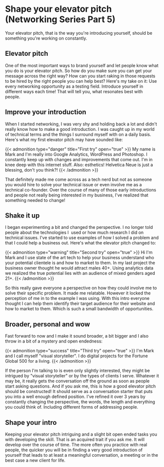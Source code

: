 # Shape your elevator pitch (Networking Series Part 5)


Your elevator pitch, that is the way you're introducing yourself, should be something you're working on constantly.

## Elevator pitch

One of the most important ways to brand yourself and let people know what you do is your elevator pitch. So how do you make sure you can get your message across the right way? How can you start raking in those requests to be hired by the right people you can help best? Here's my take on it: Use every networking opportunity as a testing field. Introduce yourself in different ways each time! That will tell you, what resonates best with people.

## Improve your introduction

When I started networking, I was very shy and holding back a lot and didn't really know how to make a good introduction. I was caught up in my world of technical terms and the things I surround myself with on a daily basis. Here's what my first elevator pitch may have sounded like:

{{< admonition type="danger" title="First try" open="true" >}}
My name is Mark and I'm really into Google Analytics, WordPress and Photoshop. I constantly keep up with changes and improvements that come out. I'm in knee deep with this internet stuff. Also: esthetics! Helvetica Neue is just a blessing, don't you think?!
{{< /admonition >}}

That definitely made me come across as a tech nerd but not as someone you would hire to solve your technical issue or even involve me as a technical co-founder. Over the course of many of those early introductions and people not really being interested in my business, I've realized that something needed to change!

## Shake it up

I began experimenting a bit and changed the perspective. I no longer told people about the technologies I  used or how much research I did on technical issues. I've started to use examples of how I solved a problem and that I could help a business out. Here's what the elevator pitch changed to:

{{< admonition type="warning" title="Second try" open="true" >}}
Hi I'm Mark and I use state of the art tech to help your business understand who your potential clientele is and how to market to them. In my last project the business owner thought he would attract males 40+. Using analytics data we realized the true potential lies with an audience of mixed genders aged 21+.
{{< /admonition >}}

So this really gave everyone a perspective on how they could involve me to solve their specific problem. It made me relatable. However it locked the perception of me in to the example I was using. With this intro everyone thought I can help them identify their target audience for their website and how to market to them. Which is such a small bandwidth of opportunities.

## Broader, personal and wow

Fast forward to now and I make it sound broader, a bit bigger and I also throw in a bit of a mystery and open endedness:

{{< admonition type="success" title="Third try" open="true" >}}
I'm Mark and I call myself "visual storyteller". I do digital projects for the Fortune Global 500 for a living.
{{< /admonition >}}

If the person I'm talking to is even only slightly interested, they might be intrigued by "visual storyteller" or by the types of clients I serve. Whatever it may be, it really gets the conversation off the ground as soon as people start asking questions. And if you ask me, this is how a good elevator pitch should be constructed! It should serve as a conversation starter that puts you into a well enough defined position. I've refined it over 3 years by constantly changing the perspective, the words, the length and everything you could think of. Including different forms of addressing people.

## Shape your intro

Keeping your elevator pitch intriguing and a slight bit open ended tasks you with developing the skill. That is an acquired trait if you ask me. It will develop over the course of time. The more often you practice with real people, the quicker you will be in finding a very good introduction of yourself that leads to at least a meaningful conversation, a meeting or in the best case a new client for life.

